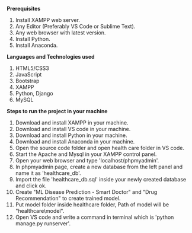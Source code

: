 **Prerequisites**

1. Install XAMPP web server.
2. Any Editor (Preferably VS Code or Sublime Text).
3. Any web browser with latest version.
4. Install Python.
5. Install Anaconda.

**Languages and Technologies used**

1. HTML5/CSS3
2. JavaScript
3. Bootstrap
4. XAMPP
5. Python, Django
6. MySQL

**Steps to run the project in your machine**

1. Download and install XAMPP in your machine.
2. Download and install VS code in your machine.
3. Download and install Python in your machine.
4. Download and install Anaconda in your machine.
5. Open the source code folder and open health care folder in VS code.
6. Start the Apache and Mysql in your XAMPP control panel.
7. Open your web browser and type 'localhost/phpmyadmin'.
8. In phpmyadmin page, create a new database from the left panel and name it as 'healthcare_db'.
9. Import the file 'healthcare_db.sql' inside your newly created database and click ok.
10. Create "ML Disease Prediction - Smart Doctor" and "Drug Recommendation" to create trained model.
11. Put model folder inside healthcare folder, Path of model will be "healthcare\model".
10. Open VS code and write a command in terminal which is 'python manage.py runserver'.
